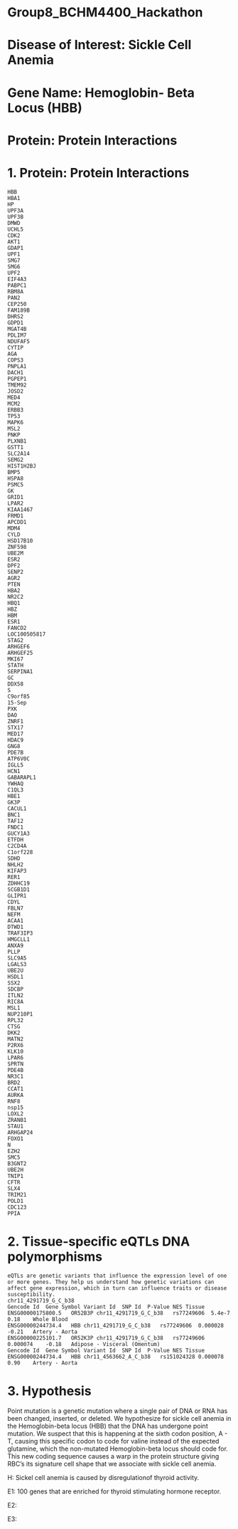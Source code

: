 # Group8_BCHM4400_Hackathon
# Disease of Interest: Sickle Cell Anemia
# Gene Name: Hemoglobin- Beta Locus (HBB)
# Protein: Protein Interactions
# 1. Protein: Protein Interactions 
```
HBB
HBA1
HP
UPF3A
UPF3B
DMWD
UCHL5
CDK2
AKT1
GDAP1
UPF1
SMG7
SMG6
UPF2
EIF4A3
PABPC1
RBM8A
PAN2
CEP250
FAM189B
DHRS2
GDPD1
MGAT4B
PDLIM7
NDUFAF5
CYTIP
AGA
COPS3
PNPLA1
DACH1
PGPEP1
TMEM92
JOSD2
MED4
MCM2
ERBB3
TP53
MAPK6
MSL2
PNKP
PLXNB1
GSTT1
SLC2A14
SEMG2
HIST1H2BJ
BMP5
HSPA8
PSMC5
GK
GRID1
LPAR2
KIAA1467
FRMD1
APCDD1
MDM4
CYLD
HSD17B10
ZNF598
UBE2M
ESR2
DPF2
SENP2
AGR2
PTEN
HBA2
NR2C2
HBQ1
HBZ
HBM
ESR1
FANCD2
LOC100505817
STAG2
ARHGEF6
ARHGEF25
MKI67
STATH
SERPINA1
GC
DDX58
S
C9orf85
15-Sep
PXK
DAO
ZNRF1
STX17
MED17
HDAC9
GNG8
PDE7B
ATP6V0C
IGLL5
HCN1
GABARAPL1
YWHAQ
C1QL3
HBE1
GK3P
CACUL1
BNC1
TAF12
FNDC1
GUCY1A3
ETFDH
C2CD4A
C1orf228
SDHD
NHLH2
KIFAP3
RER1
ZDHHC19
SCGB1D1
GLIPR1
CDYL
FBLN7
NEFM
ACAA1
DTWD1
TRAF3IP3
HMGCLL1
ANXA9
PLLP
SLC9A5
LGALS3
UBE2U
HSDL1
SSX2
SDCBP
ITLN2
RIC8A
MSL1
NUP210P1
RPL32
CTSG
DKK2
MATN2
P2RX6
KLK10
LPAR6
SPRTN
PDE4B
NR3C1
BRD2
CCAT1
AURKA
RNF8
nsp15
LOXL2
ZRANB1
STAU1
ARHGAP24
FOXO1
N
EZH2
SMC5
B3GNT2
UBE2H
TNIP1
CFTR
SLX4
TRIM21
POLD1
CDC123
PPIA
```
# 2. Tissue-specific eQTLs DNA polymorphisms
```
eQTLs are genetic variants that influence the expression level of one or more genes. They help us understand how genetic variations can affect gene expression, which in turn can influence traits or disease susceptibility.
chr11_4291719_G_C_b38
Gencode Id	Gene Symbol	Variant Id	SNP Id	P-Value	NES	Tissue
ENSG00000175800.5	OR52B3P	chr11_4291719_G_C_b38	rs77249606	5.4e-7	0.18	Whole Blood
ENSG00000244734.4	HBB	chr11_4291719_G_C_b38	rs77249606	0.000028	-0.21	Artery - Aorta
ENSG00000225101.7	OR52K3P	chr11_4291719_G_C_b38	rs77249606	0.000074	-0.18	Adipose - Visceral (Omentum)
Gencode Id	Gene Symbol	Variant Id	SNP Id	P-Value	NES	Tissue
ENSG00000244734.4	HBB	chr11_4563662_A_C_b38	rs151024328	0.000078	0.90	Artery - Aorta
```
# 3. Hypothesis
Point mutation is a genetic mutation where a single pair of DNA or RNA has been changed, inserted, or deleted. We hypothesize for sickle cell anemia in the Hemoglobin-beta locus (HBB) that the DNA has undergone point mutation. We suspect that this is happening at the sixth codon position, A - T, causing this specific codon to code for valine instead of the expected glutamine, which the non-mutated Hemoglobin-beta locus should code for. This new coding sequence causes a warp in the protein structure giving RBC’s its signature cell shape that we associate with sickle cell anemia.  

H: Sickel cell anemia is caused by disregulationof thyroid activity. 

E1: 100 genes that are enriched for thyroid stimulating hormone receptor.

E2: 

E3:
